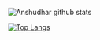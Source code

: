 ![Anshudhar github stats](https://github-readme-stats.vercel.app/api?username=SlayerAnsh&theme=chartreuse-dark&show_icons=true)

[![Top Langs](https://github-readme-stats.vercel.app/api/top-langs/?username=SlayerAnsh&theme=chartreuse-dark)](https://github.com/anuraghazra/github-readme-stats)
